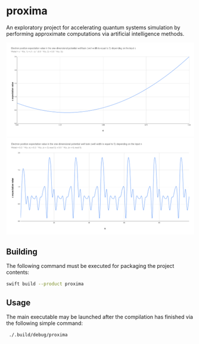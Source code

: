 # proxima

An exploratory project for accelerating quantum systems simulation by performing approximate computations via artificial intelligence methods.

![x-expectation-value-c-based-plot](images/x-expectation-value-c-based-plot.png)
![x-expectation-value-n-based-plot](images/x-expectation-value-n-based-plot.png)

## Building

The following command must be executed for packaging the project contents:

```sh
swift build --product proxima
```

## Usage

The main executable may be launched after the compilation has finished via the following simple command:

```sh
 ./.build/debug/proxima
```
